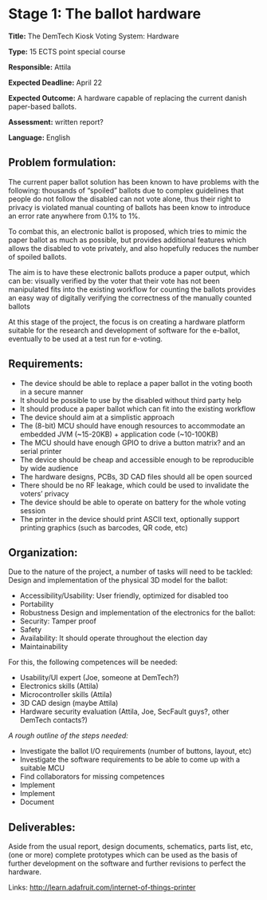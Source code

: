 Stage 1: The ballot hardware
=============================

**Title:** The DemTech Kiosk Voting System: Hardware

**Type:** 15 ECTS point special course

**Responsible:** Attila

**Expected Deadline:** April 22

**Expected Outcome:** A hardware capable of replacing the current danish paper-based ballots.

**Assessment:** written report?

**Language:** English


Problem formulation:
--------------------
The current paper ballot solution has been known to have problems with the following:
thousands of “spoiled” ballots due to complex guidelines that people do not follow
the disabled can not vote alone, thus their right to privacy is violated
manual counting of ballots has been know to introduce an error rate anywhere from 0.1% to 1%.

To combat this, an electronic ballot is proposed, which tries to mimic the paper ballot as much as possible, but provides additional features which allows the disabled to vote privately, and also hopefully reduces the number of spoiled ballots.

The aim is to have these electronic ballots produce a paper output, which can be:
visually verified by the voter that their vote has not been manipulated
fits into the existing workflow for counting the ballots
provides an easy way of digitally verifying the correctness of the manually counted ballots

At this stage of the project, the focus is on creating a hardware platform suitable for the research and development of software for the e-ballot, eventually to be used at a test run for e-voting.

Requirements:
-------------
* The device should be able to replace a paper ballot in the voting booth in a secure manner
* It should be possible to use by the disabled without third party help
* It should produce a paper ballot which can fit into the existing workflow
* The device should aim at a simplistic approach
* The (8-bit) MCU should have enough resources to accommodate an embedded JVM (~15-20KB) + application code (~10-100KB)
* The MCU should have enough GPIO to drive a button matrix? and an serial printer
* The device should be cheap and accessible enough to be reproducible by wide audience
* The hardware designs, PCBs, 3D CAD files should all be open sourced
* There should be no RF leakage, which could be used to invalidate the voters’ privacy
* The device should be able to operate on battery for the whole voting session
* The printer in the device should print ASCII text, optionally support printing graphics (such as barcodes, QR code, etc)

Organization:
-------------
Due to the nature of the project, a number of tasks will need to be tackled:
Design and implementation of the physical 3D model for the ballot:
* Accessibility/Usability: User friendly, optimized for disabled too
* Portability
* Robustness
Design and implementation of the electronics for the ballot:
* Security: Tamper proof
* Safety
* Availability: It should operate throughout the election day
* Maintainability

For this, the following competences will be needed:
* Usability/UI expert (Joe, someone at DemTech?)
* Electronics skills (Attila)
* Microcontroller skills (Attila)
* 3D CAD design (maybe Attila)
* Hardware security evaluation (Attila, Joe, SecFault guys?, other DemTech contacts?)

*A rough outline of the steps needed:*
* Investigate the ballot I/O requirements (number of buttons, layout, etc)
* Investigate the software requirements to be able to come up with a suitable MCU
* Find collaborators for missing competences
* Implement
* Implement 
* Document

Deliverables:
------------
Aside from the usual report, design documents, schematics, parts list, etc, (one or more) complete prototypes which can be used as the basis of further development on the software and further revisions to perfect the hardware.

Links:
http://learn.adafruit.com/internet-of-things-printer

